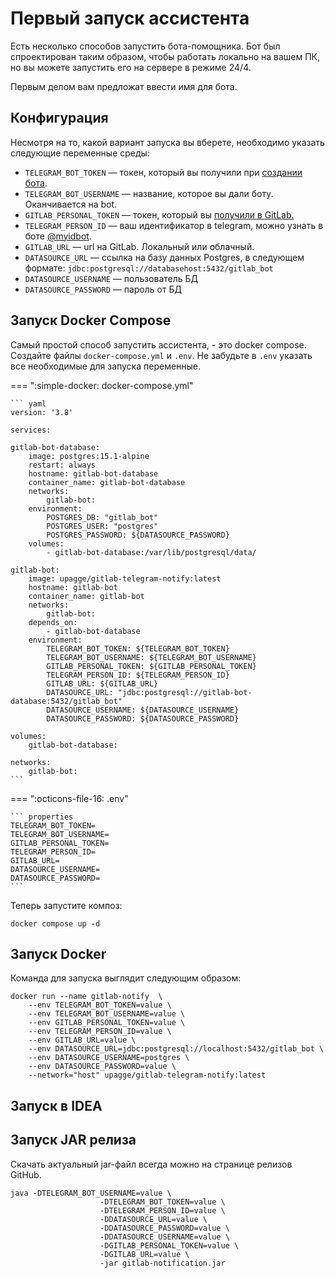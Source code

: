# Первый запуск ассистента

Есть несколько способов запустить бота-помощника. Бот был спроектирован таким образом, чтобы работать локально на вашем ПК, но вы можете запустить его на сервере в режиме 24/4.

Первым делом вам предложат ввести имя для бота.

## Конфигурация
Несмотря на то, какой вариант запуска вы вберете, необходимо указать следующие переменные среды:

* `TELEGRAM_BOT_TOKEN` — токен, который вы получили при [создании бота](creating-telegram-bot.md).
* `TELEGRAM_BOT_USERNAME` — название, которое вы дали боту. Оканчивается на bot.
* `GITLAB_PERSONAL_TOKEN` — токен, который вы [получили в GitLab.](create-gitlab-token.md)
* `TELEGRAM_PERSON_ID` — ваш идентификатор в telegram, можно узнать в боте [@myidbot](@myidbot).
* `GITLAB_URL` — url на GitLab. Локальный или облачный.
* `DATASOURCE_URL` — ссылка на базу данных Postgres, в следующем формате: `jdbc:postgresql://databasehost:5432/gitlab_bot`
* `DATASOURCE_USERNAME` — пользователь БД
* `DATASOURCE_PASSWORD` — пароль от БД

## Запуск Docker Compose

Самый простой способ запустить ассистента, - это docker compose. Создайте файлы `docker-compose.yml` и `.env`. Не забудьте в `.env` указать все необходимые для запуска переменные.

=== ":simple-docker: docker-compose.yml"

    ``` yaml
    version: '3.8'

    services:
    
    gitlab-bot-database:
        image: postgres:15.1-alpine
        restart: always
        hostname: gitlab-bot-database
        container_name: gitlab-bot-database
        networks:
            gitlab-bot:
        environment:
            POSTGRES_DB: "gitlab_bot"
            POSTGRES_USER: "postgres"
            POSTGRES_PASSWORD: ${DATASOURCE_PASSWORD}
        volumes:
            - gitlab-bot-database:/var/lib/postgresql/data/
    
    gitlab-bot:
        image: upagge/gitlab-telegram-notify:latest
        hostname: gitlab-bot
        container_name: gitlab-bot
        networks:
            gitlab-bot:
        depends_on:
            - gitlab-bot-database
        environment:
            TELEGRAM_BOT_TOKEN: ${TELEGRAM_BOT_TOKEN}
            TELEGRAM_BOT_USERNAME: ${TELEGRAM_BOT_USERNAME}
            GITLAB_PERSONAL_TOKEN: ${GITLAB_PERSONAL_TOKEN}
            TELEGRAM_PERSON_ID: ${TELEGRAM_PERSON_ID}
            GITLAB_URL: ${GITLAB_URL}
            DATASOURCE_URL: "jdbc:postgresql://gitlab-bot-database:5432/gitlab_bot"
            DATASOURCE_USERNAME: ${DATASOURCE_USERNAME}
            DATASOURCE_PASSWORD: ${DATASOURCE_PASSWORD}
    
    volumes:
        gitlab-bot-database:
    
    networks:
        gitlab-bot:
    ```

=== ":octicons-file-16: .env"

    ``` properties
    TELEGRAM_BOT_TOKEN=
    TELEGRAM_BOT_USERNAME=
    GITLAB_PERSONAL_TOKEN=
    TELEGRAM_PERSON_ID=
    GITLAB_URL=
    DATASOURCE_USERNAME=
    DATASOURCE_PASSWORD=
    ```

Теперь запустите композ:

``` shell
docker compose up -d
```

## Запуск Docker
Команда для запуска выглядит следующим образом:

``` docker 
docker run --name gitlab-notify  \
    --env TELEGRAM_BOT_TOKEN=value \
    --env TELEGRAM_BOT_USERNAME=value \
    --env GITLAB_PERSONAL_TOKEN=value \
    --env TELEGRAM_PERSON_ID=value \
    --env GITLAB_URL=value \
    --env DATASOURCE_URL=jdbc:postgresql://localhost:5432/gitlab_bot \
    --env DATASOURCE_USERNAME=postgres \
    --env DATASOURCE_PASSWORD=value \
    --network="host" upagge/gitlab-telegram-notify:latest
```

## Запуск в IDEA

## Запуск JAR релиза

Скачать актуальный jar-файл всегда можно на странице релизов GitHub.

``` shell
java -DTELEGRAM_BOT_USERNAME=value \
                    -DTELEGRAM_BOT_TOKEN=value \
                    -DTELEGRAM_PERSON_ID=value \
                    -DDATASOURCE_URL=value \
                    -DDATASOURCE_PASSWORD=value \
                    -DDATASOURCE_USERNAME=value \
                    -DGITLAB_PERSONAL_TOKEN=value \
                    -DGITLAB_URL=value \
                    -jar gitlab-notification.jar    
```